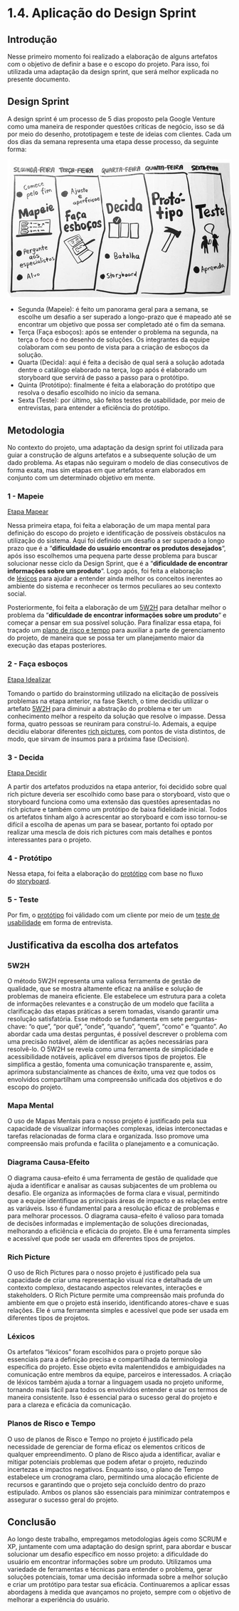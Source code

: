 # 1.4. Aplicação do Design Sprint

## Introdução

Nesse primeiro momento foi realizado a elaboração de alguns artefatos com o objetivo de definir a base e o escopo do projeto. Para isso, foi utilizada uma adaptação da design sprint, que será melhor explicada no presente documento.

## Design Sprint

A design sprint é um processo de 5 dias proposto pela Google Venture como uma maneira de responder questões críticas de negócio, isso se dá por meio do desenho, prototipagem e teste de ideias com clientes. Cada um dos dias da semana representa uma etapa desse processo, da seguinte forma:

![DesignSprint](../Assets/designSprint.png)

- Segunda (Mapeie): é feito um panorama geral para a semana, se escolhe um desafio a ser superado a longo-prazo que é mapeado até se encontrar um objetivo que possa ser completado até o fim da semana.
- Terça (Faça esboços): após se entender o problema na segunda, na terça o foco é no desenho de soluções. Os integrantes da equipe colaboram com seu ponto de vista para a criação de esboços da solução.
- Quarta (Decida): aqui é feita a decisão de qual será a solução adotada dentre o catálogo elaborado na terça, logo após é elaborado um storyboard que servirá de passo a passo para o protótipo.
- Quinta (Protótipo): finalmente é feita a elaboração do protótipo que resolva o desafio escolhido no início da semana.
- Sexta (Teste): por último, são feitos testes de usabilidade, por meio de entrevistas, para entender a eficiência do protótipo.

## Metodologia

No contexto do projeto, uma adaptação da design sprint foi utilizada para guiar a construção de alguns artefatos e a subsequente solução de um dado problema. As etapas não seguiram o modelo de dias consecutivos de forma exata, mas sim etapas em que artefatos eram elaborados em conjunto com um determinado objetivo em mente. 

### 1 - Mapeie

[Etapa Mapear](/Base/1.4.1.Mapear.md)

Nessa primeira etapa, foi feita a elaboração de um mapa mental para definição do escopo do projeto e identificação de possíveis obstáculos na utilização do sistema. Aqui foi definido um desafio a ser superado a longo prazo que é a “**dificuldade do usuário encontrar os produtos desejados**“, após isso escolhemos uma pequena parte desse problema para buscar solucionar nesse ciclo da Design Sprint, que é a “**dificuldade de encontrar informações sobre um produto**“. Logo após, foi feita a elaboração de [léxicos](https://unbarqdsw2023-2.github.io/2023.2_G7_ProjetoMagazineLuiza/#/Base/lexicos) para ajudar a entender ainda melhor os conceitos inerentes ao ambiente do sistema e reconhecer os termos peculiares ao seu contexto social.

Posteriormente, foi feita a elaboração de um [5W2H](https://unbarqdsw2023-2.github.io/2023.2_G7_ProjetoMagazineLuiza/#/Base/5W2H) para detalhar melhor o problema da “**dificuldade de encontrar informações sobre um produto**“ e começar a pensar em sua possível solução. Para finalizar essa etapa, foi traçado um [plano de risco e tempo](https://unbarqdsw2023-2.github.io/2023.2_G7_ProjetoMagazineLuiza/#/Base/plano-risco-tempo) para auxiliar a parte de gerenciamento do projeto, de maneira que se possa ter um planejamento maior da execução das etapas posteriores.

### 2 - Faça esboços

[Etapa Idealizar](https://www.notion.so/Etapa-Idealizar-c8f8efcb9d254d67a3e95202f95155fa?pvs=21)

Tomando o partido do brainstorming utilizado na elicitação de possíveis problemas na etapa anterior, na fase Sketch, o time decidiu utilizar o artefato [5W2H](https://www.notion.so/93efe0ced82042c08d0ddfe48d3708c3?pvs=21) para diminuir a abstração do problema e ter um conhecimento melhor a respeito da solução que resolve o impasse. Dessa forma, quatro pessoas se reuniram para construí-lo. Ademais, a equipe decidiu elaborar diferentes [rich pictures](https://www.notion.so/93efe0ced82042c08d0ddfe48d3708c3?pvs=21), com pontos de vista distintos, de modo, que sirvam de insumos para a próxima fase (Decision).

### 3 - Decida

[Etapa Decidir](/Base/1.4.3.Decidir.md)

A partir dos artefatos produzidos na etapa anterior, foi decidido sobre qual rich picture deveria ser escolhido como base para o storyboard, visto que o storyboard funciona como uma extensão das questões apresentadas no rich picture e também como um protótipo de baixa fidelidade inicial. Todos os artefatos tinham algo à acrescentar ao storyboard e com isso tornou-se difícil a escolha de apenas um para se basear, portanto foi optado por realizar uma mescla de dois rich pictures com mais detalhes e pontos interessantes para o projeto.

### 4 - Protótipo

Nessa etapa, foi feita a elaboração do [protótipo](https://unbarqdsw2023-2.github.io/2023.2_G7_ProjetoMagazineLuiza/#/Base/Prototipos) com base no fluxo do [storyboard](https://unbarqdsw2023-2.github.io/2023.2_G7_ProjetoMagazineLuiza/#/Base/storyboard).

### 5 - Teste

Por fim, o [protótipo](https://unbarqdsw2023-2.github.io/2023.2_G7_ProjetoMagazineLuiza/#/Base/Prototipos) foi válidado com um cliente por meio de um [teste de usabilidade](https://unbarqdsw2023-2.github.io/2023.2_G7_ProjetoMagazineLuiza/#/Base/validacao-prototipo) em forma de entrevista.

## Justificativa da escolha dos artefatos

### 5W2H

O método 5W2H representa uma valiosa ferramenta de gestão de qualidade, que se mostra altamente eficaz na análise e solução de problemas de maneira eficiente. Ele estabelece um estrutura para a coleta de informações relevantes e a construção de um modelo que facilita a clarificação das etapas práticas a serem tomadas, visando garantir uma resolução satisfatória. Esse método se fundamenta em sete perguntas-chave: “o que”, “por quê”, “onde”, “quando”, “quem”, “como” e “quanto”. Ao abordar cada uma destas perguntas, é possível descrever o problema com uma precisão notável, além de identificar as ações necessárias para resolvê-lo. O 5W2H se revela como uma ferramenta de simplicidade e acessibilidade notáveis, aplicável em diversos tipos de projetos. Ele simplifica a gestão, fomenta uma comunicação transparente e, assim, aprimora substancialmente as chances de êxito, uma vez que todos os envolvidos compartilham uma compreensão unificada dos objetivos e do escopo do projeto.

### Mapa Mental

O uso de Mapas Mentais para o nosso projeto é justificado pela sua capacidade de visualizar informações complexas, ideias interconectadas e tarefas relacionadas de forma clara e organizada. Isso promove uma compreensão mais profunda e facilita o planejamento e a comunicação.

### Diagrama Causa-Efeito

O diagrama causa-efeito é uma ferramenta de gestão de qualidade que ajuda a identificar e analisar as causas subjacentes de um problema ou desafio. Ele organiza as informações de forma clara e visual, permitindo que a equipe identifique as principais áreas de impacto e as relações entre as variáveis. Isso é fundamental para a resolução eficaz de problemas e para melhorar processos. O diagrama causa-efeito é valioso para tomada de decisões informadas e implementação de soluções direcionadas, melhorando a eficiência e eficácia do projeto. Ele é uma ferramenta simples e acessível que pode ser usada em diferentes tipos de projetos.

### Rich Picture

O uso de Rich Pictures para o nosso projeto é justificado pela sua capacidade de criar uma representação visual rica e detalhada de um contexto complexo, destacando aspectos relevantes, interações e stakeholders. O Rich Picture permite uma compreensão mais profunda do ambiente em que o projeto está inserido, identificando atores-chave e suas relações. Ele é uma ferramenta simples e acessível que pode ser usada em diferentes tipos de projetos.

### Léxicos

Os artefatos “léxicos” foram escolhidos para o projeto porque são essenciais para a definição precisa e compartilhada da terminologia específica do projeto. Esse objeto evita malentendidos e ambiguidades na comunicação entre membros da equipe, parceiros e interessados. A criação de léxicos também ajuda a tornar a linguagem usada no projeto uniforme, tornando mais fácil para todos os envolvidos entender e usar os termos de maneira consistente. Isso é essencial para o sucesso geral do projeto e para a clareza e eficácia da comunicação.

### Planos de Risco e Tempo

O uso de planos de Risco e Tempo no projeto é justificado pela necessidade de gerenciar de forma eficaz os elementos críticos de qualquer empreendimento. O plano de Risco ajuda a identificar, avaliar e mitigar potenciais problemas que podem afetar o projeto, reduzindo incertezas e impactos negativos. Enquanto isso, o plano de Tempo estabelece um cronograma claro, permitindo uma alocação eficiente de recursos e garantindo que o projeto seja concluído dentro do prazo estipulado. Ambos os planos são essenciais para minimizar contratempos e assegurar o sucesso geral do projeto.

## Conclusão

Ao longo deste trabalho, empregamos metodologias ágeis como SCRUM e XP, juntamente com uma adaptação do design sprint, para abordar e buscar solucionar um desafio específico em nosso projeto: a dificuldade do usuário em encontrar informações sobre um produto. Utilizamos uma variedade de ferramentas e técnicas para entender o problema, gerar soluções potenciais, tomar uma decisão informada sobre a melhor solução e criar um protótipo para testar sua eficácia. Continuaremos a aplicar essas abordagens à medida que avançamos no projeto, sempre com o objetivo de melhorar a experiência do usuário.